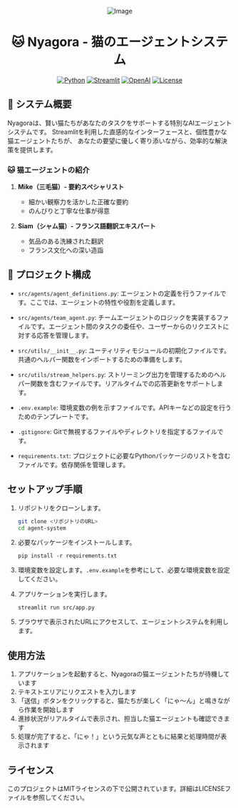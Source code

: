 <div align="center">

![Image](https://github.com/user-attachments/assets/9b289c54-ed76-46d4-be85-02ba0458e663)

# 🐱 Nyagora - 猫のエージェントシステム

[![Python](https://img.shields.io/badge/Python-3776AB?style=for-the-badge&logo=python&logoColor=white)](https://www.python.org/)
[![Streamlit](https://img.shields.io/badge/Streamlit-FF4B4B?style=for-the-badge&logo=Streamlit&logoColor=white)](https://streamlit.io/)
[![OpenAI](https://img.shields.io/badge/OpenAI-412991?style=for-the-badge&logo=openai&logoColor=white)](https://openai.com/)
[![License](https://img.shields.io/badge/License-MIT-blue.svg?style=for-the-badge)](LICENSE)

</div>

## 🌟 システム概要

Nyagoraは、賢い猫たちがあなたのタスクをサポートする特別なAIエージェントシステムです。
Streamlitを利用した直感的なインターフェースと、個性豊かな猫エージェントたちが、
あなたの要望に優しく寄り添いながら、効率的な解決策を提供します。

### 🐱 猫エージェントの紹介

1. **Mike（三毛猫）- 要約スペシャリスト**
   - 細かい観察力を活かした正確な要約
   - のんびりと丁寧な仕事が得意

2. **Siam（シャム猫）- フランス語翻訳エキスパート**
   - 気品のある洗練された翻訳
   - フランス文化への深い造詣

## 📁 プロジェクト構成
- `src/agents/agent_definitions.py`: エージェントの定義を行うファイルです。ここでは、エージェントの特性や役割を定義します。

- `src/agents/team_agent.py`: チームエージェントのロジックを実装するファイルです。エージェント間のタスクの委任や、ユーザーからのリクエストに対する応答を管理します。

- `src/utils/__init__.py`: ユーティリティモジュールの初期化ファイルです。共通のヘルパー関数をインポートするための準備をします。

- `src/utils/stream_helpers.py`: ストリーミング出力を管理するためのヘルパー関数を含むファイルです。リアルタイムでの応答更新をサポートします。

- `.env.example`: 環境変数の例を示すファイルです。APIキーなどの設定を行うためのテンプレートです。

- `.gitignore`: Gitで無視するファイルやディレクトリを指定するファイルです。

- `requirements.txt`: プロジェクトに必要なPythonパッケージのリストを含むファイルです。依存関係を管理します。

## セットアップ手順

1. リポジトリをクローンします。
   ```bash
   git clone <リポジトリのURL>
   cd agent-system
   ```

2. 必要なパッケージをインストールします。
   ```
   pip install -r requirements.txt
   ```

3. 環境変数を設定します。`.env.example`を参考にして、必要な環境変数を設定してください。

4. アプリケーションを実行します。
   ```
   streamlit run src/app.py
   ```

5. ブラウザで表示されたURLにアクセスして、エージェントシステムを利用します。

## 使用方法

1. アプリケーションを起動すると、Nyagoraの猫エージェントたちが待機しています
2. テキストエリアにリクエストを入力します
3. 「送信」ボタンをクリックすると、猫たちが楽しく「にゃ～ん」と鳴きながら作業を開始します
4. 進捗状況がリアルタイムで表示され、担当した猫エージェントも確認できます
5. 処理が完了すると、「にゃ！」という元気な声とともに結果と処理時間が表示されます


## ライセンス

このプロジェクトはMITライセンスの下で公開されています。詳細はLICENSEファイルを参照してください。
